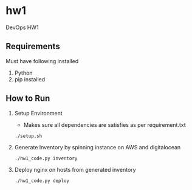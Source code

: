 # hw1
DevOps HW1

Requirements
------------
Must have following installed
1. Python
2. pip installed

How to Run
----------
1. Setup Environment
   - Makes sure all dependencies are satisfies as per requirement.txt 
   ```
   ./setup.sh
   ```
2. Generate Inventory by spinning instance on AWS and digitalocean

   ```
   ./hw1_code.py inventory
   ```
3. Deploy nginx on hosts from generated inventory
   
   ```
   ./hw1_code.py deploy
   ```

